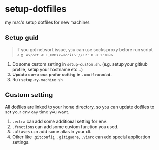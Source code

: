 # setup-dotfilles
my mac's setup dotfiles for new machines

## Setup guid

> If you got network issue, you can use socks proxy before run script e.g. `export ALL_PROXY=socks5://127.0.0.1:1086`

1. Do some custom setting in `setup-custom.sh`. (e.g. setup your github profile, setup your hostname etc...)
2. Update some osx prefer setting in `.osx` if needed.
3. Run `setup-my-machine.sh`

## Custom setting

All dotfiles are linked to your home directory, so you can update dotfiles to set your env any time you want.

1. `.extra` can add some additional setting for env.
2. `.functions` can add some custom function you used.
3. `.aliases` can add some alias in your cli.
4. Other like `.gitconfig`, `.gitignore`, `.vimrc` can add special application settings.
